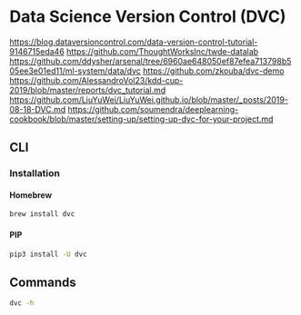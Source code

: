 # Data Science Version Control (DVC)

https://blog.dataversioncontrol.com/data-version-control-tutorial-9146715eda46
https://github.com/ThoughtWorksInc/twde-datalab
https://github.com/ddysher/arsenal/tree/6960ae648050ef87efea713798b505ee3e01ed11/ml-system/data/dvc
https://github.com/zkouba/dvc-demo
https://github.com/AlessandroVol23/kdd-cup-2019/blob/master/reports/dvc_tutorial.md
https://github.com/LiuYuWei/LiuYuWei.github.io/blob/master/_posts/2019-08-18-DVC.md
https://github.com/soumendra/deeplearning-cookbook/blob/master/setting-up/setting-up-dvc-for-your-project.md

## CLI

### Installation

#### Homebrew

```sh
brew install dvc
```

#### PIP

```sh
pip3 install -U dvc
```

## Commands

```sh
dvc -h
```
